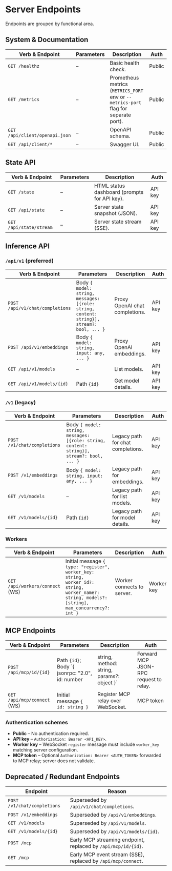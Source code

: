 # Server Endpoints

Endpoints are grouped by functional area.

## System & Documentation

| Verb & Endpoint | Parameters | Description | Auth |
| --- | --- | --- | --- |
| `GET /healthz` | – | Basic health check. | Public |
| `GET /metrics` | – | Prometheus metrics (`METRICS_PORT` env or `--metrics-port` flag for separate port). | Public |
| `GET /api/client/openapi.json` | – | OpenAPI schema. | Public |
| `GET /api/client/*` | – | Swagger UI. | Public |

## State API

| Verb & Endpoint | Parameters | Description | Auth |
| --- | --- | --- | --- |
| `GET /state` | – | HTML status dashboard (prompts for API key). | API key |
| `GET /api/state` | – | Server state snapshot (JSON). | API key |
| `GET /api/state/stream` | – | Server state stream (SSE). | API key |

## Inference API

### `/api/v1` (preferred)

| Verb & Endpoint | Parameters | Description | Auth |
| --- | --- | --- | --- |
| `POST /api/v1/chat/completions` | Body `{ model: string, messages: [{role: string, content: string}], stream?: bool, ... }` | Proxy OpenAI chat completions. | API key |
| `POST /api/v1/embeddings` | Body `{ model: string, input: any, ... }` | Proxy OpenAI embeddings. | API key |
| `GET /api/v1/models` | – | List models. | API key |
| `GET /api/v1/models/{id}` | Path `{id}` | Get model details. | API key |

### `/v1` (legacy)

| Verb & Endpoint | Parameters | Description | Auth |
| --- | --- | --- | --- |
| `POST /v1/chat/completions` | Body `{ model: string, messages: [{role: string, content: string}], stream?: bool, ... }` | Legacy path for chat completions. | API key |
| `POST /v1/embeddings` | Body `{ model: string, input: any, ... }` | Legacy path for embeddings. | API key |
| `GET /v1/models` | – | Legacy path for list models. | API key |
| `GET /v1/models/{id}` | Path `{id}` | Legacy path for model details. | API key |

### Workers

| Verb & Endpoint | Parameters | Description | Auth |
| --- | --- | --- | --- |
| `GET /api/workers/connect` (WS) | Initial message `{ type: "register", worker_key: string, worker_id?: string, worker_name?: string, models?: [string], max_concurrency?: int }` | Worker connects to server. | Worker key |

## MCP Endpoints

| Verb & Endpoint | Parameters | Description | Auth |
| --- | --- | --- | --- |
| `POST /api/mcp/id/{id}` | Path `{id}`; Body `{ jsonrpc: "2.0", id: number|string, method: string, params?: object }` | Forward MCP JSON-RPC request to relay. | MCP token |
| `GET /api/mcp/connect` (WS) | Initial message `{ id: string }` | Register MCP relay over WebSocket. | MCP token |

### Authentication schemes
- **Public** – No authentication required.
- **API key** – `Authorization: Bearer <API_KEY>`.
- **Worker key** – WebSocket `register` message must include `worker_key` matching server configuration.
- **MCP token** – Optional `Authorization: Bearer <AUTH_TOKEN>` forwarded to MCP relay; server does not validate.

## Deprecated / Redundant Endpoints

| Endpoint | Reason |
| --- | --- |
| `POST /v1/chat/completions` | Superseded by `/api/v1/chat/completions`. |
| `POST /v1/embeddings` | Superseded by `/api/v1/embeddings`. |
| `GET /v1/models` | Superseded by `/api/v1/models`. |
| `GET /v1/models/{id}` | Superseded by `/api/v1/models/{id}`. |
| `POST /mcp` | Early MCP streaming endpoint, replaced by `/api/mcp/id/{id}`. |
| `GET /mcp` | Early MCP event stream (SSE), replaced by `/api/mcp/connect`. |
